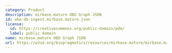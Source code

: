 ```yaml
---
category: Product
description: mirbase.mature OBO Graph JSON
id: obo-db-ingest.mirbase.mature.json
license:
  id: https://creativecommons.org/public-domain/pdm/
  label: public domain
name: mirbase.mature OBO Graph JSON
url: https://w3id.org/biopragmatics/resources/mirbase.mature/mirbase.mature.json
---
```

